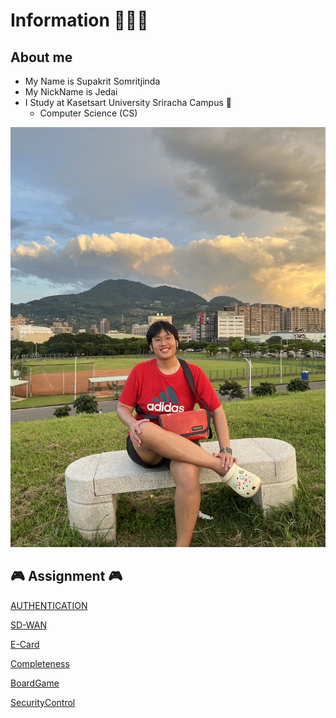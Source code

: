 # Information 👨🏼‍🦱

## About me

- My Name is Supakrit Somritjinda
- My NickName is Jedai
- I Study at Kasetsart University Sriracha Campus 🏫
    - Computer Science (CS)

![alt text](./assets/Jedai.JPG)

## 🎮 Assignment 🎮

[AUTHENTICATION](authentication)

[SD-WAN](SD-WAN)

[E-Card](e-card)

[Completeness](completeness)

[BoardGame](boardGame)

[SecurityControl](securityControl)
